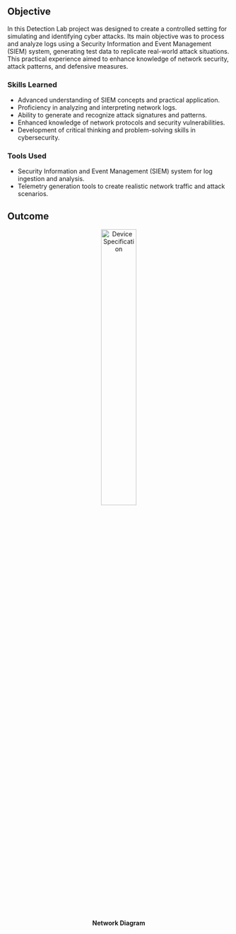 ## Objective

In this Detection Lab project was designed to create a controlled setting for simulating and identifying cyber attacks. Its main objective was to process and analyze logs using a Security Information and Event Management (SIEM) system, generating test data to replicate real-world attack situations. This practical experience aimed to enhance knowledge of network security, attack patterns, and defensive measures.

### Skills Learned

- Advanced understanding of SIEM concepts and practical application.
- Proficiency in analyzing and interpreting network logs.
- Ability to generate and recognize attack signatures and patterns.
- Enhanced knowledge of network protocols and security vulnerabilities.
- Development of critical thinking and problem-solving skills in cybersecurity.

### Tools Used

- Security Information and Event Management (SIEM) system for log ingestion and analysis.
- Telemetry generation tools to create realistic network traffic and attack scenarios.

## Outcome

<p align="center">
<img src="https://imgur.com/E8IGcV1.png" height="40%" width="40%" alt="Device Specification"/>
<br/>
<b>Network Diagram</b>
<br/>
